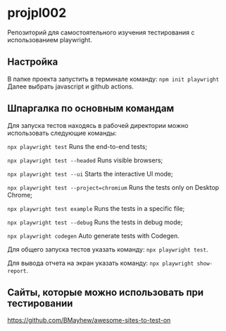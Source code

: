 # projpl002

Репозиторий для самостоятельного изучения тестирования с использованием playwright.

## Настройка

В папке проекта запустить в терминале команду: 
`npm init playwright`
Далее выбрать javascript и github actions.

## Шпаргалка по основным командам

Для запуска тестов находясь в рабочей директории можно использовать следующие команды:

  `npx playwright test` Runs the end-to-end tests;

  `npx playwright test --headed` Runs visible browsers;

  `npx playwright test --ui` Starts the interactive UI mode;

  `npx playwright test --project=chromium` Runs the tests only on Desktop Chrome;

  `npx playwright test example` Runs the tests in a specific file;

  `npx playwright test --debug` Runs the tests in debug mode;

  `npx playwright codegen` Auto generate tests with Codegen.

Для общего запуска тестов указать команду: `npx playwright test`.

Для вывода отчета на экран указать команду: `npx playwright show-report`.

## Сайты, которые можно использовать при тестировании

https://github.com/BMayhew/awesome-sites-to-test-on

